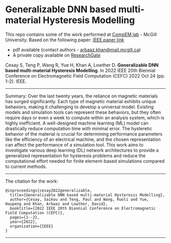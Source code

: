 # Generalizable DNN based multi-material Hysteresis Modelling

This repo contains some of the work performed at [CompEM lab](https://www.compem.ece.mcgill.ca/index.html) - McGill University.
Based on the following paper:
[IEEE paper link](https://ieeexplore.ieee.org/abstract/document/10107520) 
- pdf available (contact authors - arbaaz.khan@mail.mcgill.ca)
- A private copy available on [ResearchGate](https://www.researchgate.net/publication/365386617_Generalizable_DNN_based_multi-material_Hysteresis_Modelling)

Cesay S, Teng P, Wang R, Yue H, Khan A, Lowther D. **Generalizable DNN based multi-material Hysteresis Modelling**. In 2022 IEEE 20th Biennial Conference on Electromagnetic Field Computation (CEFC) 2022 Oct 24 (pp. 1-2). IEEE.

---
Summary: 
Over the last twenty years, the reliance on magnetic materials has surged significantly. Each type of magnetic material exhibits unique behaviors, making it challenging to develop a universal model. Existing models and simulation tools can represent these behaviors, but they often require days or even a week to compute within an analysis system, which is highly inefficient. A well-designed machine learning (ML) model can drastically reduce computation time with minimal error. The hysteretic behavior of the material is crucial for determining performance parameters like the efficiency of an electrical machine, and the chosen representation can affect the performance of a simulation tool. This work aims to investigate various deep learning (DL) network architectures to provide a generalized representation for hysteresis problems and reduce the computational effort needed for finite element-based simulations compared to current methods.


---
The citation for the work:
  
```
@inproceedings{cesay2022generalizable,
  title={Generalizable DNN based multi-material Hysteresis Modelling},
  author={Cesay, Saikou and Teng, Paul and Wang, Ruoli and Yue, Haupeng and Khan, Arbaaz and Lowther, David},
  booktitle={2022 IEEE 20th Biennial Conference on Electromagnetic Field Computation (CEFC)},
  pages={1--2},
  year={2022},
  organization={IEEE}
}
```    

---
